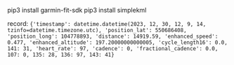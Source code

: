 pip3 install garmin-fit-sdk
pip3 install simplekml


record: ```{'timestamp': datetime.datetime(2023, 12, 30, 12, 9, 14, tzinfo=datetime.timezone.utc), 'position_lat': 550686408, 'position_long': 104778893, 'distance': 14919.59, 'enhanced_speed': 0.477, 'enhanced_altitude': 197.20000000000005, 'cycle_length16': 0.0, 141: 31, 'heart_rate': 97, 'cadence': 0, 'fractional_cadence': 0.0, 107: 0, 135: 28, 136: 97, 143: 41}```